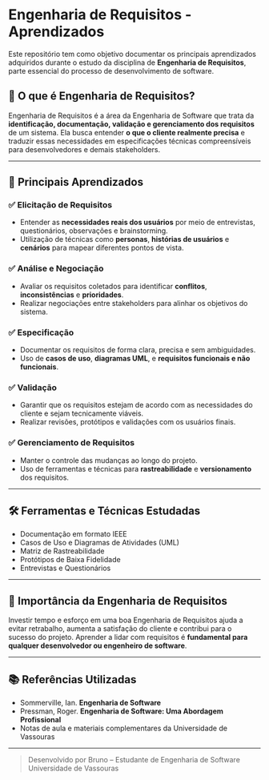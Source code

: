 # Engenharia de Requisitos - Aprendizados

Este repositório tem como objetivo documentar os principais aprendizados adquiridos durante o estudo da disciplina de **Engenharia de Requisitos**, parte essencial do processo de desenvolvimento de software.

## 📌 O que é Engenharia de Requisitos?

Engenharia de Requisitos é a área da Engenharia de Software que trata da **identificação, documentação, validação e gerenciamento dos requisitos** de um sistema. Ela busca entender **o que o cliente realmente precisa** e traduzir essas necessidades em especificações técnicas compreensíveis para desenvolvedores e demais stakeholders.

---

## 🧠 Principais Aprendizados

### ✅ Elicitação de Requisitos
- Entender as **necessidades reais dos usuários** por meio de entrevistas, questionários, observações e brainstorming.
- Utilização de técnicas como **personas**, **histórias de usuários** e **cenários** para mapear diferentes pontos de vista.

### ✅ Análise e Negociação
- Avaliar os requisitos coletados para identificar **conflitos**, **inconsistências** e **prioridades**.
- Realizar negociações entre stakeholders para alinhar os objetivos do sistema.

### ✅ Especificação
- Documentar os requisitos de forma clara, precisa e sem ambiguidades.
- Uso de **casos de uso**, **diagramas UML**, e **requisitos funcionais e não funcionais**.
  
### ✅ Validação
- Garantir que os requisitos estejam de acordo com as necessidades do cliente e sejam tecnicamente viáveis.
- Realizar revisões, protótipos e validações com os usuários finais.

### ✅ Gerenciamento de Requisitos
- Manter o controle das mudanças ao longo do projeto.
- Uso de ferramentas e técnicas para **rastreabilidade** e **versionamento** dos requisitos.

---

## 🛠️ Ferramentas e Técnicas Estudadas
- Documentação em formato IEEE
- Casos de Uso e Diagramas de Atividades (UML)
- Matriz de Rastreabilidade
- Protótipos de Baixa Fidelidade
- Entrevistas e Questionários

---

## 🤔 Importância da Engenharia de Requisitos

Investir tempo e esforço em uma boa Engenharia de Requisitos ajuda a evitar retrabalho, aumenta a satisfação do cliente e contribui para o sucesso do projeto. Aprender a lidar com requisitos é **fundamental para qualquer desenvolvedor ou engenheiro de software**.

---

## 📚 Referências Utilizadas
- Sommerville, Ian. **Engenharia de Software**
- Pressman, Roger. **Engenharia de Software: Uma Abordagem Profissional**
- Notas de aula e materiais complementares da Universidade de Vassouras

---

> Desenvolvido por Bruno – Estudante de Engenharia de Software  
> Universidade de Vassouras
